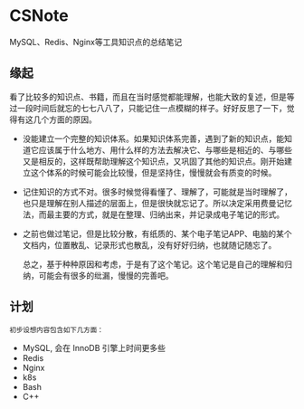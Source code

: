 # CSNote
MySQL、Redis、Nginx等工具知识点的总结笔记

## 缘起

看了比较多的知识点、书籍，而且在当时感觉都能理解，也能大致的复述，但是等过一段时间后就忘的七七八八了，只能记住一点模糊的样子。好好反思了一下，觉得有这几个方面的原因。


* 没能建立一个完整的知识体系。如果知识体系完善，遇到了新的知识点，能知道它应该属于什么地方、用什么样的方法去解决它、与哪些是相近的、与哪些又是相反的，这样既帮助理解这个知识点，又巩固了其他的知识点。刚开始建立这个体系的时候可能会比较慢，但是坚持住，慢慢就会有质变的时候。

* 记住知识的方式不对。很多时候觉得看懂了、理解了，可能就是当时理解了，也只是理解在别人描述的层面上，但是很快就忘记了。所以决定采用费曼记忆法，而最主要的方式，就是在整理、归纳出来，并记录成电子笔记的形式。

* 之前也做过笔记，但是比较分散，有纸质的、某个电子笔记APP、电脑的某个文档内，位置散乱、记录形式也散乱，没有好好归纳，也就随记随忘了。

    总之，基于种种原因和考虑，于是有了这个笔记。这个笔记是自己的理解和归纳，可能会有很多的纰漏，慢慢的完善吧。

## 计划

    初步设想内容包含如下几方面：

    
* MySQL, 会在 InnoDB 引擎上时间更多些
* Redis
* Nginx
* k8s
* Bash
* C++
